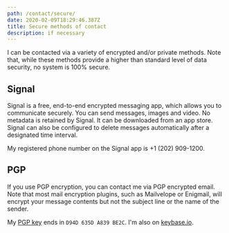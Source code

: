 ```yaml
---
path: /contact/secure/
date: 2020-02-09T18:29:46.387Z
title: Secure methods of contact
description: if necessary
---
```

I can be contacted via a variety of encrypted and/or private methods. Note that, while these methods provide a higher than standard level of data security, no system is 100% secure.

## Signal

Signal is a free, end-to-end encrypted messaging app, which allows you to communicate securely. You can send messages, images and video. No metadata is retained by Signal. It can be downloaded from an app store. Signal can also be configured to delete messages automatically after a designated time interval.

My registered phone number on the Signal app is +1 (202) 909-1200.

## PGP

If you use PGP encryption, you can contact me via PGP encrypted email. Note that most mail encryption plugins, such as Mailvelope or Enigmail, will encrypt your message contents but not the subject line or the name of the sender.

My [PGP key](https://leoji.codes/pgp.txt) ends in <code>D94D 635D A839 BE2C</code>. I'm also on [keybase.io](https://keybase.io/leoji).
